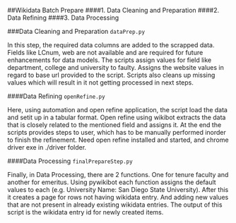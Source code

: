 ##Wikidata Batch Prepare
####1. Data Cleaning and Preparation
####2. Data Refining
####3. Data Processing


###Data Cleaning and Preparation
`dataPrep.py`

In this step, the required data columns are added to the scrapped data. 
Fields like LCnum, web are not available and are required for future enhancements for data models. 
The scripts assign values for field like department, college and university to faulty. 
Assigns the website values in regard to base url provided to the script. 
Scripts also cleans up missing values which will result in it not getting processed in next steps.

####Data Refining
`openRefine.py`

Here, using automation and open refine application, the script load the data and setit up in a tabular format. 
Open refine using wikibot extracts the data that is closely related to the mentioned field and assigns it. 
At the end the scripts provides steps to user, which has to be manually performed inorder to finish the refinement.
Need open refine installed and started, and chrome driver exe in ./driver folder.

####Data Processing
`finalPrepareStep.py`

Finally, in Data Processing, there are 2 functions. 
One for tenure faculty and another for emeritus. 
Using pywikibot each function assigns the default values to each (e.g. University Name: San Diego State University). 
After this it creates a page for rows not having wikidata entry. 
And adding new values that are not present in already existing wikidata entries. 
The output of this script is the wikidata entry id for newly created items.